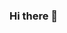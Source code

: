 ### Hi there 👋

<!--
**Ojxiii/Ojxiii** is a ✨ _special_ ✨ repository because its `README.md` (this file) appears on your GitHub profile.

Here are some ideas to get you started:

# About Me
- 🔭 I’m currently working on Clouds roleplay [Discord](https://discord.gg/c0c)
- 📫 How to reach me: Via [Discord](https://discord.gg/https://discord.gg/GzAThXsEct) or [Discord](https://discord.gg/c0c)
